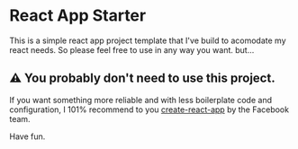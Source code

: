 # React App Starter

This is a simple react app project template that I've build to acomodate my react needs. So please feel free to use in any way you want. but...

## ⚠️ You probably don't need to use this project.
If you want something more reliable and with less boilerplate code and configuration, I 101% recommend to you [create-react-app](https://github.com/facebookincubator/create-react-app) by the Facebook team.

Have fun.
